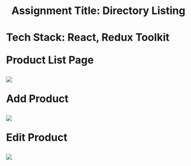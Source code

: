 <h1 align="center">Assignment Title:  Directory Listing<h1/>
<div>
<p><b>Tech Stack:</b> React, Redux Toolkit</p>
</div>
<div>
  <p>Product List Page</p>
   <img src="/product-management/public/home page.png"/>
</div>
<div>
  <p>Add Product</p>
   <img src="/product-management/public/add.png"/>
</div>
<div>
  <p>Edit Product</p>
   <img src="/product-management/public/Edit.png"/>
</div>
